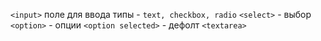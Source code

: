`<input>` поле для ввода
типы - `text, checkbox, radio`
`<select>` - выбор
`<option>` - опции
`<option selected>` - дефолт
`<textarea>`
